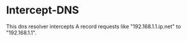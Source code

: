 # Intercept-DNS

This dns resolver intercepts A record requests like "192.168.1.1.ip.net" to "192.168.1.1".